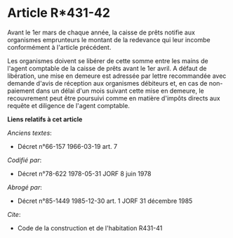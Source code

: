 # Article R*431-42

Avant le 1er mars de chaque année, la caisse de prêts notifie aux organismes emprunteurs le montant de la redevance qui leur
incombe conformément à l'article précédent.

Les organismes doivent se libérer de cette somme entre les mains de l'agent comptable de la caisse de prêts avant le 1er
avril. A défaut de libération, une mise en demeure est adressée par lettre recommandée avec demande d'avis de réception aux
organismes débiteurs et, en cas de non-paiement dans un délai d'un mois suivant cette mise en demeure, le recouvrement peut
être poursuivi comme en matière d'impôts directs aux requête et diligence de l'agent comptable.

**Liens relatifs à cet article**

_Anciens textes_:

  - Décret n°66-157 1966-03-19 art. 7

_Codifié par_:

  - Décret n°78-622 1978-05-31 JORF 8 juin 1978

_Abrogé par_:

  - Décret n°85-1449 1985-12-30 art. 1 JORF 31 décembre 1985

_Cite_:

  - Code de la construction et de l'habitation R431-41
